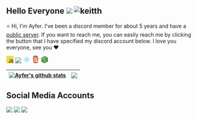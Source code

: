 ## Hello Everyone <img src="https://cdn.discordapp.com/emojis/888711638755188766.png" width="25px"> <img src="https://komarev.com/ghpvc/?username=keitthn&label=Konuk%20sayısı&color=ff0000" alt="keitth" />

⭐ Hi, I'm Ayfer. I've been a discord member for about 5 years and have a [public server](https://discord.gg/rabelion). If you want to reach me, you can easily reach me by clicking the button that I have specified my discord account below. I love you everyone, see you ❤️

<code><img height="20" src="https://raw.githubusercontent.com/github/explore/80688e429a7d4ef2fca1e82350fe8e3517d3494d/topics/javascript/javascript.png"></code>
<code><img height="20" src="https://raw.githubusercontent.com/github/explore/80688e429a7d4ef2fca1e82350fe8e3517d3494d/topics/backend/backend.png"></code>
<code><img height="20" src="https://raw.githubusercontent.com/github/explore/80688e429a7d4ef2fca1e82350fe8e3517d3494d/topics/react/react.png"></code>
<code><img height="20" src="https://raw.githubusercontent.com/github/explore/5c058a388828bb5fde0bcafd4bc867b5bb3f26f3/topics/html/html.png"></code>
<code><img height="20" src="https://raw.githubusercontent.com/github/explore/80688e429a7d4ef2fca1e82350fe8e3517d3494d/topics/nodejs/nodejs.png"></code>

| <a href="https://github.com/Keitth/Keitth"><img align="center" src="https://github-readme-stats.vercel.app/api?username=Keitth&show_icons=true&include_all_commits=true&theme=buefy&hide_border=true" alt="Ayfer's github stats" /></a> | <a href="https://github.com/Keitth/Keitth"><img align="center" src="https://github-readme-stats.vercel.app/api/top-langs/?username=Keitth&layout=compact&theme=buefy&hide_border=true" /></a> |
| ------------- | ------------- |

## Social Media Accounts
<p align="left">
<a href="https://discord.com/users/933462930995941426" target"blank_"><img src="https://img.shields.io/badge/Discord-355feb?style=for-the-badge&logo=discord&logoColor=white"></a>
<a href="https://open.spotify.com/user/31z5hyhrgv6xwf2jshiheuidvx44?si=1db691af63424027" target"blank_"><img src="https://img.shields.io/badge/Spotify%20-29D262.svg?&style=for-the-badge&logo=spotify&logoColor=white"></a>
<a href="https://instagram.com/ozguryxd" target"blank_"><img src="https://img.shields.io/badge/İnstagram%20-ff0000.svg?&style=for-the-badge&logo=instagram&logoColor=white"></a>
